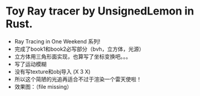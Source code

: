 # Toy Ray tracer by UnsignedLemon in Rust. 

- Ray Tracing in One Weekend 系列!
- 完成了book1和book2必写部分（bvh，立方体，光源）
- 立方体用三角形面实现，也算写了坐标变换吧。。。
- 写了运动模糊
- 没有写texture和obj导入  (X 3 X)
- 所以这个简陋的光追再适合不过于渲染一个雷天使啦！
- 效果图：（file missing）

